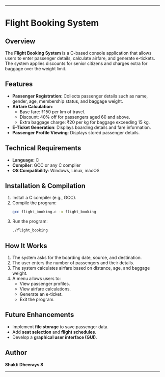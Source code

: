 
---

# Flight Booking System

## Overview
The **Flight Booking System** is a C-based console application that allows users to enter passenger details, calculate airfare, and generate e-tickets. The system applies discounts for senior citizens and charges extra for baggage over the weight limit.

## Features
- **Passenger Registration**: Collects passenger details such as name, gender, age, membership status, and baggage weight.
- **Airfare Calculation**: 
  - Base fare: ₹150 per km of travel.
  - Discount: 40% off for passengers aged 60 and above.
  - Extra baggage charge: ₹20 per kg for baggage exceeding 15 kg.
- **E-Ticket Generation**: Displays boarding details and fare information.
- **Passenger Profile Viewing**: Displays stored passenger details.

## Technical Requirements
- **Language**: C
- **Compiler**: GCC or any C compiler
- **OS Compatibility**: Windows, Linux, macOS

## Installation & Compilation
1. Install a C compiler (e.g., GCC).
2. Compile the program:
   ```sh
   gcc flight_booking.c -o flight_booking
   ```
3. Run the program:
   ```sh
   ./flight_booking
   ```

## How It Works
1. The system asks for the boarding date, source, and destination.
2. The user enters the number of passengers and their details.
3. The system calculates airfare based on distance, age, and baggage weight.
4. A menu allows users to:
   - View passenger profiles.
   - View airfare calculations.
   - Generate an e-ticket.
   - Exit the program.

## Future Enhancements
- Implement **file storage** to save passenger data.
- Add **seat selection** and **flight schedules**.
- Develop a **graphical user interface (GUI)**.

## Author
**Shakti Dheerays S**  


---

